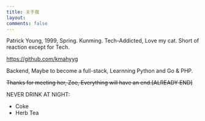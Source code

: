 ```yaml
---
title: 关于我
layout: 
comments: false
---
```


 Patrick Young, 1999, Spring.
 Kunming.
 Tech-Addicted, Love my cat.
 Short of reaction except for Tech.
 
 https://github.com/kmahyyg
 
 Backend, Maybe to become a full-stack, Learnning Python and Go & PHP.
 
 <del>Thanks for meeting her, Zoe, Everything will have an end.[ALREADY END]</del>
 
 NEVER DRINK AT NIGHT:
  - Coke
  - Herb Tea
